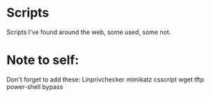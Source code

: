 # Scripts
Scripts I've found around the web, some used, some not. 

# Note to self:
Don't forget to add these:
Linprivchecker
mimikatz
csscript
wget
tftp
power-shell bypass
